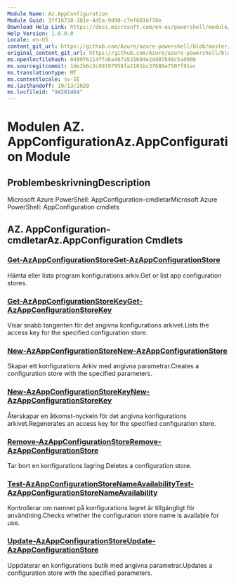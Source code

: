 ```yaml
---
Module Name: Az.AppConfiguration
Module Guid: 3ff16738-381e-4d5a-9d90-c7ef6816f78e
Download Help Link: https://docs.microsoft.com/en-us/powershell/module/az.appconfiguration
Help Version: 1.0.0.0
Locale: en-US
content_git_url: https://github.com/Azure/azure-powershell/blob/master/src/AppConfiguration/help/Az.AppConfiguration.md
original_content_git_url: https://github.com/Azure/azure-powershell/blob/master/src/AppConfiguration/help/Az.AppConfiguration.md
ms.openlocfilehash: 0489f6114ffaba487a531694e2dd87b48c5ad90b
ms.sourcegitcommit: 1de2b6c3c99197958fa2101bc37680e7507f91ac
ms.translationtype: MT
ms.contentlocale: sv-SE
ms.lasthandoff: 10/13/2020
ms.locfileid: "94261464"
---
```

# <span data-ttu-id="80d31-101">Modulen AZ. AppConfiguration</span><span class="sxs-lookup"><span data-stu-id="80d31-101">Az.AppConfiguration Module</span></span>
## <span data-ttu-id="80d31-102">Problembeskrivning</span><span class="sxs-lookup"><span data-stu-id="80d31-102">Description</span></span>
<span data-ttu-id="80d31-103">Microsoft Azure PowerShell: AppConfiguration-cmdletar</span><span class="sxs-lookup"><span data-stu-id="80d31-103">Microsoft Azure PowerShell: AppConfiguration cmdlets</span></span>

## <span data-ttu-id="80d31-104">AZ. AppConfiguration-cmdletar</span><span class="sxs-lookup"><span data-stu-id="80d31-104">Az.AppConfiguration Cmdlets</span></span>
### [<span data-ttu-id="80d31-105">Get-AzAppConfigurationStore</span><span class="sxs-lookup"><span data-stu-id="80d31-105">Get-AzAppConfigurationStore</span></span>](Get-AzAppConfigurationStore.md)
<span data-ttu-id="80d31-106">Hämta eller lista program konfigurations arkiv.</span><span class="sxs-lookup"><span data-stu-id="80d31-106">Get or list app configuration stores.</span></span>

### [<span data-ttu-id="80d31-107">Get-AzAppConfigurationStoreKey</span><span class="sxs-lookup"><span data-stu-id="80d31-107">Get-AzAppConfigurationStoreKey</span></span>](Get-AzAppConfigurationStoreKey.md)
<span data-ttu-id="80d31-108">Visar snabb tangenten för det angivna konfigurations arkivet.</span><span class="sxs-lookup"><span data-stu-id="80d31-108">Lists the access key for the specified configuration store.</span></span>

### [<span data-ttu-id="80d31-109">New-AzAppConfigurationStore</span><span class="sxs-lookup"><span data-stu-id="80d31-109">New-AzAppConfigurationStore</span></span>](New-AzAppConfigurationStore.md)
<span data-ttu-id="80d31-110">Skapar ett konfigurations Arkiv med angivna parametrar.</span><span class="sxs-lookup"><span data-stu-id="80d31-110">Creates a configuration store with the specified parameters.</span></span>

### [<span data-ttu-id="80d31-111">New-AzAppConfigurationStoreKey</span><span class="sxs-lookup"><span data-stu-id="80d31-111">New-AzAppConfigurationStoreKey</span></span>](New-AzAppConfigurationStoreKey.md)
<span data-ttu-id="80d31-112">Återskapar en åtkomst-nyckeln för det angivna konfigurations arkivet.</span><span class="sxs-lookup"><span data-stu-id="80d31-112">Regenerates an access key for the specified configuration store.</span></span>

### [<span data-ttu-id="80d31-113">Remove-AzAppConfigurationStore</span><span class="sxs-lookup"><span data-stu-id="80d31-113">Remove-AzAppConfigurationStore</span></span>](Remove-AzAppConfigurationStore.md)
<span data-ttu-id="80d31-114">Tar bort en konfigurations lagring.</span><span class="sxs-lookup"><span data-stu-id="80d31-114">Deletes a configuration store.</span></span>

### [<span data-ttu-id="80d31-115">Test-AzAppConfigurationStoreNameAvailability</span><span class="sxs-lookup"><span data-stu-id="80d31-115">Test-AzAppConfigurationStoreNameAvailability</span></span>](Test-AzAppConfigurationStoreNameAvailability.md)
<span data-ttu-id="80d31-116">Kontrollerar om namnet på konfigurations lagret är tillgängligt för användning.</span><span class="sxs-lookup"><span data-stu-id="80d31-116">Checks whether the configuration store name is available for use.</span></span>

### [<span data-ttu-id="80d31-117">Update-AzAppConfigurationStore</span><span class="sxs-lookup"><span data-stu-id="80d31-117">Update-AzAppConfigurationStore</span></span>](Update-AzAppConfigurationStore.md)
<span data-ttu-id="80d31-118">Uppdaterar en konfigurations butik med angivna parametrar.</span><span class="sxs-lookup"><span data-stu-id="80d31-118">Updates a configuration store with the specified parameters.</span></span>

